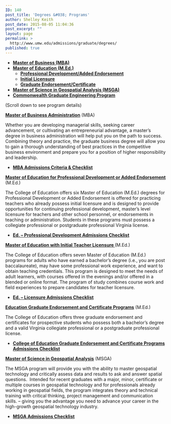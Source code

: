 ```yaml
---
ID: 140
post_title: 'Degrees &#038; Programs'
author: Shelley Keith
post_date: 2015-08-05 11:04:36
post_excerpt: ""
layout: page
permalink: >
  http://www.umw.edu/admissions/graduate/degrees/
published: true
---
```

<ul>
	<li><a href="http://www.umw.edu/admissions/graduate/degrees/mba/"><strong>Master of Business (MBA)</strong></a></li>
	<li><strong><u>Master of Education (M.Ed.)</u></strong>
<ul>
	<li><a href="http://www.umw.edu/admissions/graduate/degrees/med-profdev/"><strong>Professional Development/Added Endorsement</strong></a></li>
	<li><a href="http://www.umw.edu/admissions/graduate/degrees/med-teacher-licensure/"><strong>Initial Licensure</strong></a></li>
	<li><a href="http://www.umw.edu/admissions/graduate/degrees/endorsements/"><strong>Graduate Endorsement/Certificate</strong></a></li>
</ul>
</li>
	<li><a href="http://www.umw.edu/admissions/graduate/degrees/msga/"><strong>Master of Science in Geospatial Analysis (MSGA)</strong></a></li>
	<li><a href="http://dahlgren.umw.edu/academic-partners/"><strong>Commonwealth Graduate Engineering Program</strong></a></li>
</ul>
(Scroll down to see program details)

<a href="http://www.umw.edu/admissions/graduate/degrees/mba/"><strong>Master of Business Administration</strong></a> (MBA)

Whether you are developing managerial skills, seeking career advancement, or cultivating an entrepreneurial advantage, a master’s degree in business administration will help put you on the path to success. Combining theory and practice, the graduate business degree will allow you to gain a thorough understanding of best practices in the competitive business environment and prepare you for a position of higher responsibility and leadership.
<ul>
	<li><a href="http://www.umw.edu/admissions/graduate/degrees/mba/mba-checklist/"><strong>MBA Admissions Criteria &amp; Checklist</strong></a></li>
</ul>
<a href="http://www.umw.edu/admissions/graduate/degrees/med-profdev/"><strong>Master of Education for Professional Development or Added Endorsement</strong></a> (M.Ed.)

The College of Education offers six Master of Education (M.Ed.) degrees for Professional Development or Added Endorsement is offered for practicing teachers who already possess initial licensure and is designed to provide opportunities for continuing professional development, master’s level licensure for teachers and other school personnel, or endorsements in teaching or administration. Students in these programs must possess a collegiate professional or postgraduate professional Virginia license.
<ul>
	<li><a href="http://www.umw.edu/admissions/graduate/degrees/med-profdev/med-profdev-checklist/"><strong>Ed. – Professional Development Admissions Checklist</strong></a></li>
</ul>
<strong><u>Master of Education with Initial Teacher Licensure </u></strong>(M.Ed.)

The College of Education offers seven Master of Education (M.Ed.) programs for adults who have earned a bachelor’s degree (i.e., you are post baccalaureate), may have some professional work experience, and want to obtain teaching credentials. This program is designed to meet the needs of adult learners, with courses offered in the evenings and/or offered in a blended or online format. The program of study combines course work and field experiences to prepare candidates for teacher licensure.
<ul>
	<li><a href="http://www.umw.edu/admissions/graduate/degrees/med-teacher-licensure/med-licensure-checklist/"><strong>Ed. – Licensure Admissions Checklist</strong></a></li>
</ul>
<a href="http://www.umw.edu/admissions/graduate/degrees/endorsements/"><strong>Education Graduate Endorsement and Certificate Programs</strong></a> (M.Ed.)

The College of Education offers three graduate endorsement and certificates for prospective students who possess both a bachelor’s degree and a valid Virginia collegiate professional or a postgraduate professional license.
<ul>
	<li><a href="http://www.umw.edu/admissions/graduate/degrees/endorsements/endorsement-checklist/"><strong>College of Education Graduate Endorsement and Certificate Programs Admissions Checklist</strong></a></li>
</ul>
<a href="http://www.umw.edu/admissions/graduate/degrees/msga/"><strong>Master of Science in Geospatial Analysis</strong></a> (MSGA)

The MSGA program will provide you with the ability to master geospatial technology and critically assess data and results to ask and answer spatial questions.  Intended for recent graduates with a major, minor, certificate or multiple courses in geospatial technology and for professionals already working in geospatial fields, the program integrates theory and technical training with critical thinking, project management and communication skills. – giving you the advantage you need to advance your career in the high-growth geospatial technology industry.
<ul>
	<li><a href="http://www.umw.edu/admissions/graduate/degrees/msga/msga-checklist/"><strong>MSGA Admissions Checklist</strong></a></li>
</ul>
&nbsp;